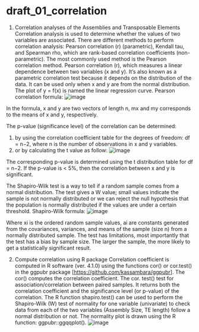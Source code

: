 # draft_01_correlation

1. Correlation analyses of  the Assemblies and Transposable Elements
Correlation analysis is used to determine whether the values of two variables are associated. There are different methods to perform correlation analysis: Pearson correlation (r) (parametric), Kendall tau, and Spearman rho, which are rank-based correlation coefficients (non-parametric). The most commonly used method is the Pearson correlation method.
Pearson correlation (r), which measures a linear dependence between two variables (x and y). It’s also known as a parametric correlation test because it depends on the distribution of the data. It can be used only when x and y are from the normal distribution. The plot of y = f(x) is named the linear regression curve.
Pearson correlation formula: ![image](https://github.com/user-attachments/assets/fb57bc99-4898-4192-919a-9197d807ab0a)

In the formula, x and y are two vectors of length n, mx and my corresponds to the means of x and y, respectively.

The p-value (significance level) of the correlation can be determined: 
1. by using the correlation coefficient table for the degrees of freedom: df = n−2, where n is the number of observations in x and y variables. 
2. or by calculating the t value as follow: ![image](https://github.com/user-attachments/assets/8f236ee8-a5a5-4527-a1ae-54ddd389c601)

The corresponding p-value is determined using the t distribution table for df = n−2. If the p-value is < 5%, then the correlation between x and y is significant.

The Shapiro-Wilk test is a way to tell if a random sample comes from a normal distribution. The test gives a W value; small values indicate the sample is not normally distributed or we can reject the null hypothesis that the population is normally distributed if the values are under a certain threshold. 
Shapiro-Wilk formula: ![image](https://github.com/user-attachments/assets/8cfcc7a1-9465-45e7-933f-f1c7847b11c2)

Where xi is the ordered random sample values, ai are constants generated from the covariances, variances, and means of the sample (size n) from a normally distributed sample. The test has limitations, most importantly that the test has a bias by sample size. The larger the sample, the more likely to get a statistically significant result.

2. Compute correlation using R package
Correlation coefficient is computed in R software (ver. 4.1.0) using the functions cor() or cor.test() in the ggpubr package [https://github.com/kassambara/ggpubr]. The cor() computes the correlation coefficient. The cor. test() test for association/correlation between paired samples. It returns both the correlation coefficient and the significance level (or p-value) of the correlation. The R function shapiro.test() can be used to perform the Shapiro-Wilk (W) test of normality for one variable (univariate) to check data from each of the two variables (Assembly Size, TE length) follow a normal distribution or not. The normality plot is drawn using the R function: ggpubr::ggqqplot(). 
![image](https://github.com/user-attachments/assets/a2167e7a-9a23-4db6-843b-ec2bfef29d47)
